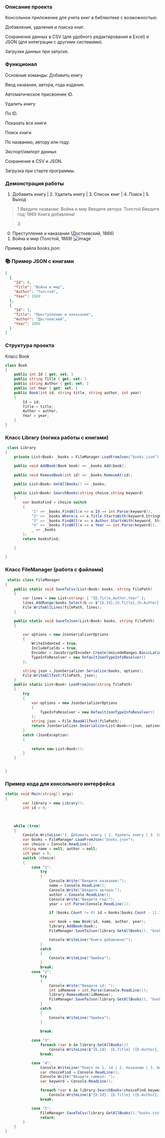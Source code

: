 ### Описание проекта
Консольное приложение для учета книг в библиотеке с возможностью:

Добавления, удаления и поиска книг.

Сохранения данных в CSV (для удобного редактирования в Excel) и JSON (для интеграции с другими системами).

Загрузки данных при запуске.

### Функционал
Основные команды:
Добавить книгу

Ввод названия, автора, года издания.

Автоматическое присвоение ID.

Удалить книгу

По ID.

Показать все книги

Поиск книги

По названию, автору или году.

Экспорт/импорт данных

Сохранение в CSV и JSON.

Загрузка при старте программы.

### Демонстрация работы
1. Добавить книгу | 2. Удалить книгу | 3. Список книг | 4. Поиск | 5. Выход
> 1
Введите название: Война и мир
Введите автора: Толстой
Введите год: 1869
Книга добавлена!

> 3
0. Преступление и наказание (Достоевский, 1866)
1. Война и мир (Толстой, 1869)
![image](https://github.com/user-attachments/assets/037729e4-468b-44b6-9546-40c293e36e96)

Пример файла books.json:
### 📚 Пример JSON с книгами  
```json
[
  {
    "Id": 0,
    "Title": "Война и мир",
    "Author": "Толстой",
    "Year": 1869
  },
  {
    "Id": 1,
    "Title": "Преступление и наказание",
    "Author": "Достоевский",
    "Year": 1866
  }
]
```
### Структура проекта
Класс Book
```csharp
class Book
{
    public int Id { get; set; }
    public string Title { get; set; }
    public string Author { get; set; }
    public int Year { get; set; }
    public Book(int id, string title, string author, int year)
    {
        Id = id;
        Title = title;
        Author = author;
        Year = year;
    }
}
```
### Класс Library (логика работы с книгами)
```csharp
 class Library
{
    private List<Book> _books = FileManager.LoadFromJson("books.json");

    public void AddBook(Book book) => _books.Add(book);
    
    public void RemoveBook(int id) => _books.RemoveAt(id);
    
    public List<Book> GetAllBooks() => _books;

    public List<Book> SearchBooks(string choice,string keyword)
    {
        var booksFind = choice switch
        {
            "1" => _books.FindAll(x => x.Id == int.Parse(keyword)),
            "2" => _books.Where(x => x.Title.StartsWith(keyword,StringComparison.OrdinalIgnoreCase)).ToList(),
            "3" => _books.FindAll(x => x.Author.StartsWith(keyword, StringComparison.OrdinalIgnoreCase)).ToList(),
            "4" => _books.FindAll(x => x.Year == int.Parse(keyword)),
            _ => _books
        };
        return booksFind;

    }
    
}
 ```

### Класс FileManager (работа с файлами)
```csharp
 static class FileManager
{ 
    public static void SaveToCsv(List<Book> books, string filePath)
    {
        var lines = new List<string> { "ID,Title,Author,Year" };
        lines.AddRange(books.Select(b => $"{b.Id},{b.Title},{b.Author},{b.Year}"));
        File.WriteAllLines(filePath, lines);
    }

    public static void SaveToJson(List<Book> books, string filePath)
    {

        var options = new JsonSerializerOptions
        {
            WriteIndented = true,
            IncludeFields = true,
            Encoder = JavaScriptEncoder.Create(UnicodeRanges.BasicLatin, UnicodeRanges.Cyrillic),
            TypeInfoResolver = new DefaultJsonTypeInfoResolver()
        };

        string json = JsonSerializer.Serialize(books, options);
        File.WriteAllText(filePath, json);
    }
    public static List<Book> LoadFromJson(string filePath)
    {
        try
        {
            var options = new JsonSerializerOptions
            {
                TypeInfoResolver = new DefaultJsonTypeInfoResolver()
            };
            string json = File.ReadAllText(filePath);
            return JsonSerializer.Deserialize<List<Book>>(json, options);
        }
        catch (JsonException)
        {
           
            return new List<Book>();
        }
    }


}
```

### Пример кода для консольного интерфейса
```csharp
static void Main(string[] args)
{
        var library = new Library();
        int id = 0;

     
    
    while (true)
    {
        Console.WriteLine("1. Добавить книгу | 2. Удалить книгу | 3. Список книг | 4. Поиск | 5. Выйти");
        var books = FileManager.LoadFromJson("books.json");
        var choice = Console.ReadLine();
        string name = null, author = null;
        int year = 0;
        switch (choice)
        {
            case "1":
                try
                {
                    Console.Write("Введите название:");
                    name = Console.ReadLine();
                    Console.Write("Введите автора:");
                    author = Console.ReadLine();
                    Console.Write("Введите год:");
                    year = int.Parse(Console.ReadLine());

                    if (books.Count != 0) id = books[books.Count - 1].Id + 1;

                    var book = new Book(id, name, author, year);
                    library.AddBook(book);
                    FileManager.SaveToJson(library.GetAllBooks(), "books.json");

                    Console.WriteLine("Книга добавлена!");
                }
                catch 
                {
                    Console.WriteLine("Ошибка");
                }
                break;
            case "2":
                try
                {
                    Console.Write("Введите id: ");
                    int idRemove = int.Parse(Console.ReadLine());
                    library.RemoveBook(idRemove);
                    FileManager.SaveToJson(library.GetAllBooks(), "books.json");
                }
                catch
                {
                    Console.WriteLine("Ошибка");
                }
                
                break;

            case "3":
                foreach (var b in library.GetAllBooks())
                    Console.WriteLine($"{b.Id}. {b.Title} ({b.Author}, {b.Year})");
                break;

            case "4":
                Console.WriteLine("Поиск по 1. id | 2. Названию | 3. Автору | 4. Году");
                var choiceFind = Console.ReadLine();
                Console.Write("Вводите символ: ");
                var keyword = Console.ReadLine();

                foreach (var b in library.SearchBooks(choiceFind,keyword))
                    Console.WriteLine($"{b.Id}. {b.Title} ({b.Author}, {b.Year})");
                break;

            case "5":
                FileManager.SaveToCsv(library.GetAllBooks(),"books.csv");
                return;
        }
    }
}
```
